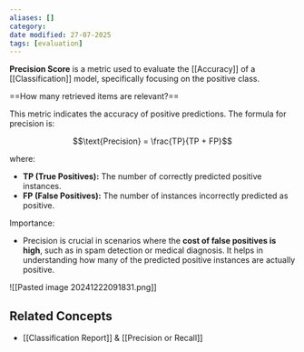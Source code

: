 ```yaml
---
aliases: []
category:
date modified: 27-07-2025
tags: [evaluation]
---
```

**Precision Score** is a metric used to evaluate the [[Accuracy]] of a [[Classification]] model, specifically focusing on the positive class.

==How many retrieved items are relevant?==

This metric indicates the accuracy of positive predictions. The formula for precision is:

$$\text{Precision} = \frac{TP}{TP + FP}$$

where:
- **TP (True Positives):** The number of correctly predicted positive instances.
- **FP (False Positives):** The number of instances incorrectly predicted as positive.

Importance:
- Precision is crucial in scenarios where the **cost of false positives is high**, such as in spam detection or medical diagnosis. It helps in understanding how many of the predicted positive instances are actually positive.

![[Pasted image 20241222091831.png]]

## Related Concepts

- [[Classification Report]] & [[Precision or Recall]]




